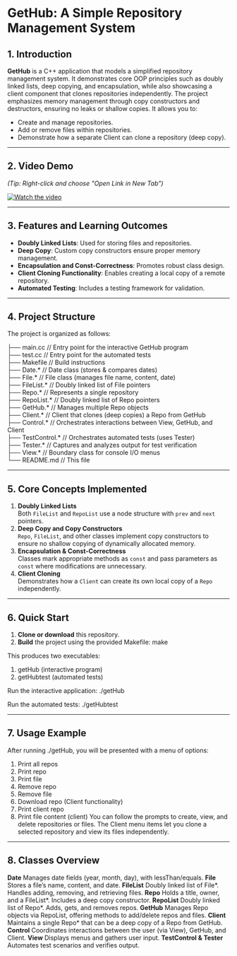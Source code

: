 # GetHub: A Simple Repository Management System

## 1. Introduction
**GetHub** is a C++ application that models a simplified repository management system. It demonstrates core OOP principles such as doubly linked lists, deep copying, and encapsulation, while also showcasing a client component that clones repositories independently. The project emphasizes memory management through copy constructors and destructors, ensuring no leaks or shallow copies.
It allows you to:
- Create and manage repositories.
- Add or remove files within repositories.
- Demonstrate how a separate Client can clone a repository (deep copy).

---

## 2. Video Demo
*(Tip: Right-click and choose "Open Link in New Tab")*

[![Watch the video](https://img.youtube.com/vi/ApyV-565dYc/hqdefault.jpg)](https://youtu.be/ApyV-565dYc)

---

## 3. Features and Learning Outcomes
- **Doubly Linked Lists**: Used for storing files and repositories.
- **Deep Copy**: Custom copy constructors ensure proper memory management.
- **Encapsulation and Const-Correctness**: Promotes robust class design.
- **Client Cloning Functionality**: Enables creating a local copy of a remote repository.
- **Automated Testing**: Includes a testing framework for validation.

---

## 4. Project Structure
The project is organized as follows:

├── main.cc           // Entry point for the interactive GetHub program  
├── test.cc           // Entry point for the automated tests  
├── Makefile          // Build instructions  
├── Date.*            // Date class (stores & compares dates)  
├── File.*            // File class (manages file name, content, date)  
├── FileList.*        // Doubly linked list of File pointers  
├── Repo.*            // Represents a single repository  
├── RepoList.*        // Doubly linked list of Repo pointers  
├── GetHub.*          // Manages multiple Repo objects  
├── Client.*          // Client that clones (deep copies) a Repo from GetHub  
├── Control.*         // Orchestrates interactions between View, GetHub, and Client  
├── TestControl.*     // Orchestrates automated tests (uses Tester)  
├── Tester.*          // Captures and analyzes output for test verification  
├── View.*            // Boundary class for console I/O menus  
└── README.md         // This file

---

## 5. Core Concepts Implemented
1. **Doubly Linked Lists**  
   Both `FileList` and `RepoList` use a node structure with `prev` and `next` pointers.
2. **Deep Copy and Copy Constructors**  
   `Repo`, `FileList`, and other classes implement copy constructors to ensure no shallow copying of dynamically allocated memory.
3. **Encapsulation & Const-Correctness**  
   Classes mark appropriate methods as `const` and pass parameters as `const` where modifications are unnecessary.
4. **Client Cloning**  
   Demonstrates how a `Client` can create its own local copy of a `Repo` independently.

---

## 6. Quick Start
1. **Clone or download** this repository.  
2. **Build** the project using the provided Makefile:
   make

This produces two executables:
1. getHub (interactive program)
2. getHubtest (automated tests)

Run the interactive application:
./getHub

Run the automated tests:
./getHubtest

---

## 7. Usage Example
After running ./getHub, you will be presented with a menu of options:

1. Print all repos
2. Print repo
3. Print file
4. Remove repo
5. Remove file
6. Download repo (Client functionality)
7. Print client repo
8. Print file content (client)
You can follow the prompts to create, view, and delete repositories or files. The Client menu items let you clone a selected repository and view its files independently.

---

## 8. Classes Overview
**Date** Manages date fields (year, month, day), with lessThan/equals.
**File** Stores a file’s name, content, and date.
**FileList** Doubly linked list of File*. Handles adding, removing, and retrieving files.
**Repo** Holds a title, owner, and a FileList*. Includes a deep copy constructor.
**RepoList** Doubly linked list of Repo*. Adds, gets, and removes repos.
**GetHub** Manages Repo objects via RepoList, offering methods to add/delete repos and files.
**Client** Maintains a single Repo* that can be a deep copy of a Repo from GetHub.
**Control** Coordinates interactions between the user (via View), GetHub, and Client.
**View** Displays menus and gathers user input.
**TestControl & Tester** Automates test scenarios and verifies output.



